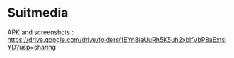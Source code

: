 # Suitmedia

APK and screenshots : 
https://drive.google.com/drive/folders/1EYn8jeUuRh5K5uh2xblfVbP8aExtslYD?usp=sharing
